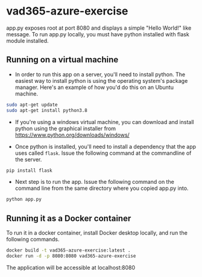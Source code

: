 # vad365-azure-exercise
app.py exposes root at port 8080 and displays a simple "Hello World!" like message. To run app.py locally, you must have python installed with flask module installed. 

## Running on a virtual machine
* In order to run this app on a server, you'll need to install python. The easiest way to install python is using the operating system's package manager. Here's an example of how you'd do this on an Ubuntu machine.

```bash
sudo apt-get update
sudo apt-get install python3.8
```

* If you're using a windows virtual machine, you can download and install python using the graphical installer from https://www.python.org/downloads/windows/

* Once python is installed, you'll need to install a dependency that the app uses called `flask`. Issue the following command at the commandline of the server.

```bash
pip install flask
```
* Next step is to run the app. Issue the following command on the command line from the same directory where you copied app.py into.

```bash
python app.py
```

## Running it as a Docker container
To run it in a docker container, install Docker desktop locally, and run the following commands.

```bash
docker build -t vad365-azure-exercise:latest .
docker run -d -p 8080:8080 vad365-azure-exercise
```

The application will be accessible at localhost:8080
